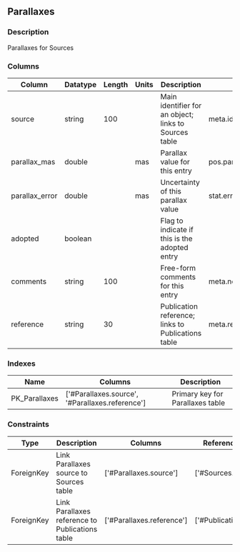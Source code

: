 ## Parallaxes
### Description
Parallaxes for Sources
### Columns
| Column | Datatype | Length | Units | Description | UCD | Nullable |
| --- | --- | --- | --- | --- | --- | --- |
| source | string | 100 |  | Main identifier for an object; links to Sources table | meta.id;meta.main | False |
| parallax_mas | double |  | mas | Parallax value for this entry | pos.parallax | True |
| parallax_error | double |  | mas | Uncertainty of this parallax value | stat.error;pos.parallax | True |
| adopted | boolean |  |  | Flag to indicate if this is the adopted entry |  | True |
| comments | string | 100 |  | Free-form comments for this entry | meta.note | True |
| reference | string | 30 |  | Publication reference; links to Publications table | meta.ref | False |

### Indexes
| Name | Columns | Description |
| --- | --- | --- |
| PK_Parallaxes | ['#Parallaxes.source', '#Parallaxes.reference'] | Primary key for Parallaxes table |

### Constraints
| Type | Description | Columns | Referenced Columns |
| --- | --- | --- | --- |
| ForeignKey | Link Parallaxes source to Sources table | ['#Parallaxes.source'] | ['#Sources.source'] |
| ForeignKey | Link Parallaxes reference to Publications table | ['#Parallaxes.reference'] | ['#Publications.reference'] |

